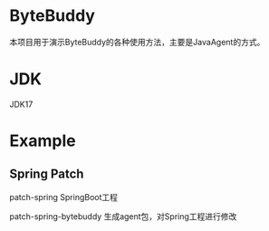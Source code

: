 # ByteBuddy

本项目用于演示ByteBuddy的各种使用方法，主要是JavaAgent的方式。

# JDK
JDK17

# Example
## Spring Patch

patch-spring SpringBoot工程

patch-spring-bytebuddy 生成agent包，对Spring工程进行修改